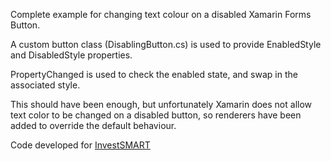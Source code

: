 Complete example for changing text colour on a disabled Xamarin Forms Button.

A custom button class (DisablingButton.cs) is used to provide EnabledStyle and DisabledStyle properties.

PropertyChanged is used to check the enabled state, and swap in the associated style.

This should have been enough, but unfortunately Xamarin does not allow text color to be changed on a disabled button, so renderers have been added to override the default behaviour. 

Code developed for <a href="www.investsmart.com.au">InvestSMART</a>
